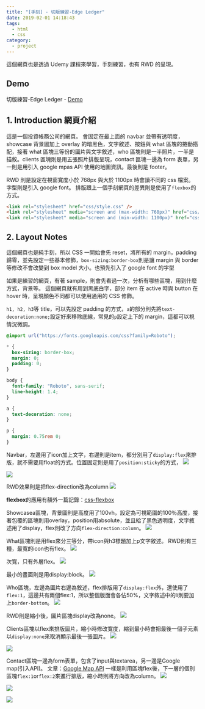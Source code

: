 ```yaml
---
title: "[手刻] - 切版練習-Edge Ledger"
date: 2019-02-01 14:18:43
tags:
  - html
  - css
category:
  - project
---
```


這個網頁也是透過 Udemy 課程來學習，手刻練習，也有 RWD 的呈現。

## Demo

切版練習-Edge Ledger - [Demo](https://orow.github.io/MyProjects/EdgeLedger-CoursePractice/index.html)

## 1. Introduction 網頁介紹

這是一個投資帳務公司的網頁。
會固定在最上面的 navbar 並帶有透明度，showcase 背景圖加上 overlay 的暗黑色，文字敘述、按鈕與 what 區塊的捲動搭配，接著 what 區塊三等份的圖片與文字敘述，who 區塊則是一半照片，一半是描敘。clients 區塊則是用五張照片排版呈現，contact 區塊一邊為 form 表單，另一則是用引入 google mpas API 使用的地圖資訊。最後則是 footer。

RWD 則是設定在視窗寬度小於 768px 與大於 1100px 時會讀不同的 css 檔案。
字型則是引入 google font。
排版跟上一個手刻網頁的差異則是使用了`flexbox`的方式。

```html
<link rel="stylesheet" href="css/style.css" />
<link rel="stylesheet" media="screen and (max-width: 768px)" href="css/mobile.css"/>
<link rel="stylesheet" media="screen and (min-width: 1100px)" href="css/widescreen.css"/>
```

## 2. Layout Notes

這個網頁也是純手刻，所以 CSS 一開始會先 reset，將所有的 margin，padding 歸零，並先設定一些基本修飾，`box-sizing:border-box`則是讓 margin 與 border 等修改不會改變到 box model 大小。也預先引入了 google font 的字型

如果是練習的網頁，有著 sample，則會先看過一次，分析有哪些區塊，用到什麼方式，背景等。
這個網頁就有用到黑底白字，部分 item 在 active 時與 button 在 hover 時，呈現顏色不同都可以使用通用的 CSS 修飾。

`h1, h2, h3`等 title，可以先設定 padding 的方式，`a`的部分則先將`text-decoration:none;`設定好來移除底線，常見的`p`設定上下的 margin，這都可以視情況微調。

```css
@import url("https://fonts.googleapis.com/css?family=Roboto");

* {
  box-sizing: border-box;
  margin: 0;
  padding: 0;
}

body {
  font-family: "Roboto", sans-serif;
  line-height: 1.4;
}

a {
  text-decoration: none;
}

p {
  margin: 0.75rem 0;
}
```

Navbar，左邊用了icon加上文字，右邊則是item，都分別用了`display:flex`來排版，就不需要用float的方式。位置固定則是用了`position:sticky`的方式，
![](https://i.imgur.com/VnEKc6p.png)

![](https://i.imgur.com/2L1aPMz.png)

RWD效果則是把flex-direction改為column
![](https://i.imgur.com/rT5dtXM.png)

**flexbox**的應用有額外一篇記錄：[css-flexbox](https://orow.github.io/2019/01/30/Flexbox/)

Showcasea區塊，背景圖則是高度用了100vh，設定為可視範圍的100％高度，接著包覆的區塊則用overlay，position用absolute，並且給了黑色透明度，文字敘述用了display，flex則改了方向`flex-direction:column`。
![](https://i.imgur.com/SQILh6x.png)

What區塊則是用flex來分三等分，帶icon與h3標題加上p文字敘述。
RWD則有三種，最寬的icon也有flex。
![](https://i.imgur.com/UldzTwb.png)

次寬，只有外層flex。
![](https://i.imgur.com/W03vgTF.png)

最小的畫面則是用display:block。
![](https://i.imgur.com/CYtZjAr.png)

Who區塊，左邊為圖片右邊為敘述，flex排版用了`display:flex`外，還使用了`flex:1`，這邊共有兩個flex:1，所以整個版面會各佔50%，文字敘述中的li則要加上`border-bottom`。
![](https://i.imgur.com/3nJxIR1.png)

RWD則是縮小後，圖片區塊display改為none。
![](https://i.imgur.com/c2xNmwC.png)

Clients區塊以flex來排版圖片，縮小時修改寬度，縮到最小時會把最後一個子元素以`display:none`來取消顯示最後一張圖片。
![](https://i.imgur.com/kd2N3mv.png)

![](https://i.imgur.com/ryiY7xx.png)

Contact區塊一邊為form表單，包含了input與textarea，另一邊是Google map(引入API)。
文章：[Google Map API](https://orow.github.io/2019/01/31/Google-Map-API/)
一樣是利用區塊flex後，下一層的個別區塊`flex:1`or`flex:2`來進行排版，縮小時則將方向改為column。
![](https://i.imgur.com/v9b4lRM.png)

![](https://i.imgur.com/e1budvn.png)

![](https://i.imgur.com/vd7KFGF.png)
